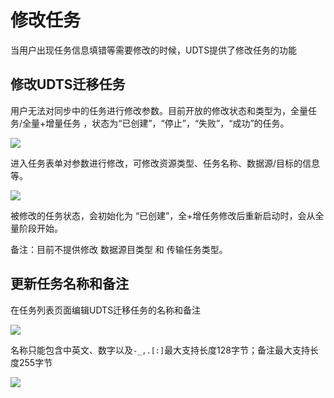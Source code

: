

# 修改任务

当用户出现任务信息填错等需要修改的时候，UDTS提供了修改任务的功能

## 修改UDTS迁移任务

用户无法对同步中的任务进行修改参数。目前开放的修改状态和类型为，全量任务/全量+增量任务 ，状态为“已创建”，“停止”，“失败”，“成功”的任务。

![](http://udts-doc.cn-bj.ufileos.com/update001.png)


进入任务表单对参数进行修改，可修改资源类型、任务名称、数据源/目标的信息等。

![](http://udts-doc.cn-bj.ufileos.com/update004.png)

被修改的任务状态，会初始化为 “已创建”，全+增任务修改后重新启动时，会从全量阶段开始。

备注：目前不提供修改 数据源目类型 和 传输任务类型。

## 更新任务名称和备注

在任务列表页面编辑UDTS迁移任务的名称和备注

![](http://udts-doc.cn-bj.ufileos.com/transfer/guide/transform_update_remark004.png)

名称只能包含中英文、数字以及`-_,.[:]`最大支持长度128字节；备注最大支持长度255字节

![](http://udts-doc.cn-bj.ufileos.com/transfer/guide/transform_update_remark005.png)
